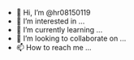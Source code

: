 - 👋 Hi, I’m @hr08150119
- 👀 I’m interested in ...
- 🌱 I’m currently learning ...
- 💞️ I’m looking to collaborate on ...
- 📫 How to reach me ...

<!---
hr08150119/hr08150119 is a ✨ special ✨ repository because its `README.md` (this file) appears on your GitHub profile.
You can click the Preview link to take a look at your
